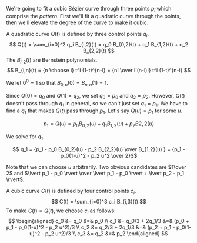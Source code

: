 <!-- To format this file, you need to use a hacked version of Markdown that ignores MathJax sections containing in $...$ and $$...$$ delimiters. -->
<script type="text/javascript" src="http://cdn.mathjax.org/mathjax/latest/MathJax.js?config=TeX-AMS_HTML"></script>
<script type="text/javascript">
    MathJax.Hub.Config({
        "HTML-CSS": { availableFonts:[] },
        "tex2jax": { inlineMath: [ [ '$', '$' ] ] }
    });
</script>

We're going to fit a cubic B&eacute;zier curve through three points $p_i$ which comprise the *pattern*.  First we'll fit a quadratic curve through the points, then we'll elevate the degree of the curve to make it cubic.

A quadratic curve $Q(t)$ is defined by three control points $q_i$.
$$ Q(t)
    = \sum_{i=0}^2 q_i B_{i,2}(t)
    = q_0 B_{0,2}(t) + q_1 B_{1,2}(t) + q_2 B_{2,2}(t)
$$
The $B_{i,2}(t)$ are Bernstein polynomials.
$$ B_{i,n}(t) = {n \choose i} t^i (1-t)^{n-i} = {n! \over i!(n-i)!} t^i (1-t)^{n-i} $$

We let $0^0 = 1$ so that $B_{0,n}(0) = B_{n,n}(1) = 1$.

Since $Q(0) = q_0$ and $Q(1) = q_2$, we set $q_0 = p_0$ and $q_2 = p_2$.  However, $Q(t)$ doesn't pass through $q_1$ in general, so we can't just set $q_1 = p_1$.  We have to find a $q_1$ that makes $Q(t)$ pass through $p_1$.  Let's say $Q(u) = p_1$ for some $u$.

$$ p_1 = Q(u) = p_0 B_{0,2}(u) + q_1 B_{1,2}(u) + p_2 B{2,2}(u) $$

We solve for $q_1$.

$$ q_1 = {p_1 - p_0 B_{0,2}(u) - p_2 B_{2,2}(u) \over B_{1,2}(u) }
    = {p_1 - p_0(1-u)^2 - p_2 u^2 \over 2}$$

Note that we can choose $u$ arbitrarily.  Two obvious candidates are $1\over 2$ and $\lvert p_1 - p_0 \rvert \over \lvert p_1 - p_0 \rvert + \lvert p_2 - p_1 \rvert$.

A cubic curve $C(t)$ is defined by four control points $c_i$.
$$ C(t) = \sum_{i=0}^3 c_i B_{i,3}(t) $$
To make $C(t) = Q(t)$, we choose $c_i$ as follows:
$$
\begin{aligned}
c_0 &= q_0 &=& p_0 \\
c_1 &= q_0/3 + 2q_1/3 &=& (p_0 + p_1 - p_0(1-u)^2 - p_2 u^2)/3 \\
c_2 &= q_2/3 + 2q_1/3 &=& (p_2 + p_1 - p_0(1-u)^2 - p_2 u^2)/3 \\
c_3 &= q_2 &=& p_2
\end{aligned}
$$

